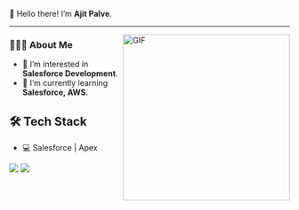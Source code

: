 👋 Hello there! I’m <b>Ajit Palve</b>.
<hr/>
<img align="right" alt="GIF" src="https://www.animationlibrary.com/Animation11/Jobs_and_People/Computer_Programmers/cowboy_on_computer.gif" width="300"/>

<h3>👨🏻‍💻 About Me</h3>

- 👀 I’m interested in <b>Salesforce Development</b>.                     
- 🌱 I’m currently learning <b>Salesforce, AWS</B>.                                                                                             
  

                                               
 <h2>🛠 Tech Stack</h2>

- 💻 Salesforce | Apex

 
<!---
ajitpalve/ajitpalve is a ✨ special ✨ repository because its `README.md` (this file) appears on your GitHub profile.
You can click the Preview link to take a look at your changes.
--->


<p align="left">
<!-- <a href="https://trailblazer.me/id/ajitpalve99" target="_blank" ><img src="https://img.shields.io/badge/-Website-3423A6?style=flat&logo=Google-Chrome&logoColor=white"/></a> -->
<a href="https://linkedin.com/in/ajitpalve" target="_blank" ><img src="https://img.shields.io/badge/-LinkedIn-0077B5?style=flat&logo=Linkedin&logoColor=white"/></a>
<a href="mailto:ajpalve151194@gmail.com" target="_blank" ><img src="https://img.shields.io/badge/-Gmail-D14836?style=flat&logo=Gmail&logoColor=white"/></a>
</a>
</p>
